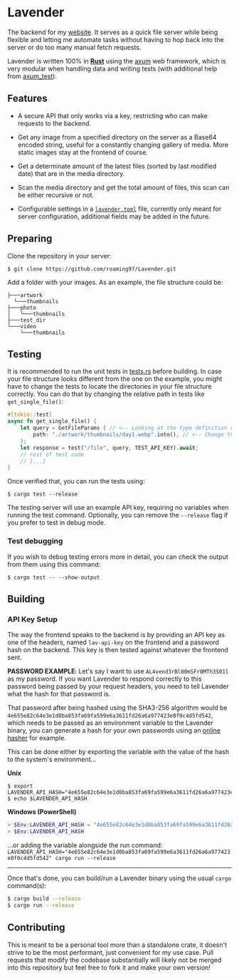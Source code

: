 # Lavender

The backend for my [website](https://roaming97.com/). It serves as a quick file server while being flexible and letting me automate tasks without having to hop back into the server or do too many manual fetch requests.

Lavender is written 100% in **[Rust](https://www.rust-lang.org/)** using the [axum](https://github.com/tokio-rs/axum) web framework, which is very modular when handling data and writing tests (with additional help from [axum_test](https://github.com/JosephLenton/axum-test)).

## Features

- A secure API that only works via a key, restricting who can make requests to the backend.

- Get any image from a specified directory on the server as a Base64 encoded string, useful for a constantly changing gallery of media. More static images stay at the frontend of course.

- Get a determinate amount of the latest files (sorted by last modified date) that are in the media directory.

- Scan the media directory and get the total amount of files, this scan can be either recursive or not.

- Configurable settings in a [`lavender.toml`](./lavender.toml) file, currently only meant for server configuration, additional fields may be added in the future.

## Preparing

Clone the repository in your server:

```shell
$ git clone https://github.com/roaming97/Lavender.git
```

Add a folder with your images. As an example, the file structure could be:

```
├───artwork
  └───thumbnails
├───photo
│   └───thumbnails
├───test_dir
└───video
    └───thumbnails
```

## Testing

It is recommended to run the unit tests in [tests.rs](./src/tests.rs) before building. In case your file structure looks different from the one on the example, you might have to change the tests to locate the directories in your file structure correctly. You can do that by changing the relative path in tests like `get_single_file()`:

```rs
#[tokio::test]
async fn get_single_file() {
    let query = GetFileParams { // <-- Looking at the type definition of `GetFileParams` may help.
        path: "./artwork/thumbnails/day1.webp".into(), // <-- Change this to your desired path.
    };
    let response = test("/file", query, TEST_API_KEY).await;
    // rest of test code
    // [...]
}
```

Once verified that, you can run the tests using:

```shell
$ cargo test --release
```

The testing server will use an example API key, requiring no variables when running the test command. Optionally, you can remove the `--release` flag if you prefer to test in debug mode.

### Test debugging

If you wish to debug testing errors more in detail, you can check the output from them using this command:

```shell
$ cargo test -- --show-output
```

## Building

### API Key Setup

The way the frontend speaks to the backend is by providing an API key as one of the headers, named `lav-api-key` on the frontend and a password hash on the backend. This key is then tested against whatever the frontend sent.

**PASSWORD EXAMPLE**: Let's say I want to use `AL4vend3rBl00mSFr0MTh3S01l` as my password. If you want Lavender to respond correctly to this password being passed by your request headers, you need to tell Lavender what the hash for that password is.

That password after being hashed using the SHA3-256 algorithm would be `4e655e82c64e3e1d0ba853fa69fa599e6a3611fd26a6a977423e0f0c4d5fd542`, which needs to be passed as an environment variable to the Lavender binary, you can generate a hash for your own passwords using an [online hasher](https://emn178.github.io/online-tools/sha3_256.html) for example.

This can be done either by exporting the variable with the value of the hash to the system's environment...

**Unix**

```shell
$ export LAVENDER_API_HASH="4e655e82c64e3e1d0ba853fa69fa599e6a3611fd26a6a977423e0f0c4d5fd542"
$ echo $LAVENDER_API_HASH
```

**Windows (PowerShell)**

```powershell
> $Env:LAVENDER_API_HASH = "4e655e82c64e3e1d0ba853fa69fa599e6a3611fd26a6a977423e0f0c4d5fd542"
> $Env:LAVENDER_API_HASH
```

...or adding the variable alongside the run command: `LAVENDER_API_HASH="4e655e82c64e3e1d0ba853fa69fa599e6a3611fd26a6a977423e0f0c4d5fd542" cargo run --release`

---

Once that's done, you can build/run a Lavender binary using the usual `cargo` command(s):

```bash
$ cargo build --release
$ cargo run --release
```

## Contributing

This is meant to be a personal tool more than a standalone crate, it doesn't strive to be the most performant, just convenient for my use case. Pull requests that modify the codebase substantially will likely not be merged into this repository but feel free to fork it and make your own version!
